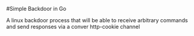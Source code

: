 #Simple Backdoor in Go

A linux backdoor process that will be able to receive arbitrary commands
and send responses via a conver http-cookie channel
